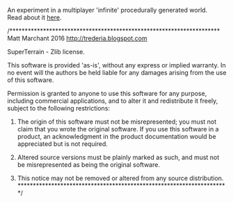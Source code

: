 An experiment in a multiplayer 'infinite' procedurally generated world.  
Read about it [here](http://trederia.blogspot.co.uk/2016/11/procedural-2d-terrain-part-1.html).

/*********************************************************************
Matt Marchant 2016
http://trederia.blogspot.com

SuperTerrain - Zlib license.

This software is provided 'as-is', without any express or
implied warranty. In no event will the authors be held
liable for any damages arising from the use of this software.

Permission is granted to anyone to use this software for any purpose,
including commercial applications, and to alter it and redistribute
it freely, subject to the following restrictions:

1. The origin of this software must not be misrepresented;
you must not claim that you wrote the original software.
If you use this software in a product, an acknowledgment
in the product documentation would be appreciated but
is not required.

2. Altered source versions must be plainly marked as such,
and must not be misrepresented as being the original software.

3. This notice may not be removed or altered from any
source distribution.
*********************************************************************/